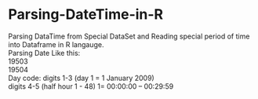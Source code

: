 # Parsing-DateTime-in-R
Parsing DataTime from Special DataSet and Reading special period of time into Dataframe in R langauge.
<br>Parsing Date Like this: 
<br>19503
<br>19504
<br>Day code: digits 1-3 (day 1 = 1 January 2009)
<br>digits 4-5 (half hour 1 - 48) 1= 00:00:00 – 00:29:59
